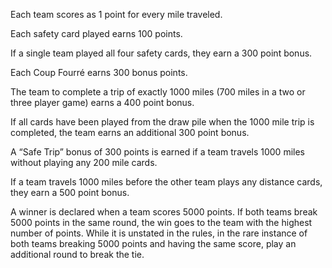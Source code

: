 Each team scores as 1 point for every mile traveled.

Each safety card played earns 100 points.

If a single team played all four safety cards, they earn a 300 point bonus.

Each Coup Fourré earns 300 bonus points.

The team to complete a trip of exactly 1000 miles (700 miles in a two or three player game) earns a 400 point bonus.

If all cards have been played from the draw pile when the 1000 mile trip is completed, the team earns an additional 300 point bonus.

A “Safe Trip” bonus of 300 points is earned if a team travels 1000 miles without playing any 200 mile cards.

If a team travels 1000 miles before the other team plays any distance cards, they earn a 500 point bonus.

A winner is declared when a team scores 5000 points. If both teams break 5000 points in the same round, the win goes to the team with the highest number of points. While it is unstated in the rules, in the rare instance of both teams breaking 5000 points and having the same score, play an additional round to break the tie.
